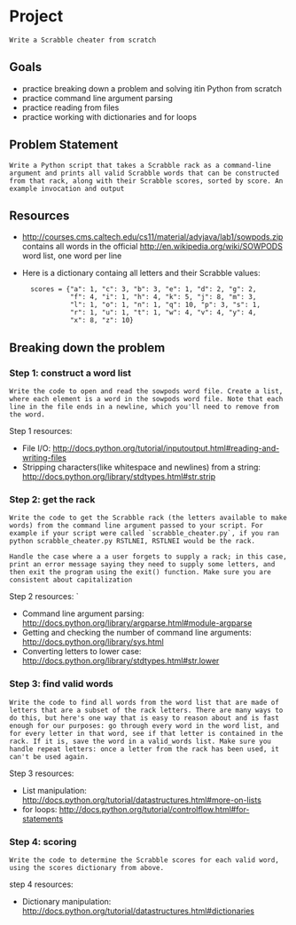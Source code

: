 # Project

	Write a Scrabble cheater from scratch
	
## Goals

* practice breaking down a problem and solving itin Python from scratch
* practice command line argument parsing
* practice reading from files
* practice working with dictionaries and for loops
	
## Problem Statement

	Write a Python script that takes a Scrabble rack as a command-line argument and prints all valid Scrabble words that can be constructed from that rack, along with their Scrabble scores, sorted by score. An example invocation and output
	
## Resources

* http://courses.cms.caltech.edu/cs11/material/advjava/lab1/sowpods.zip contains all words in the 	official http://en.wikipedia.org/wiki/SOWPODS word list, one word per line
	
* Here is a dictionary containg all letters and their Scrabble values:
		
		scores = {"a": 1, "c": 3, "b": 3, "e": 1, "d": 2, "g": 2,
				  "f": 4, "i": 1, "h": 4, "k": 5, "j": 8, "m": 3,
				  "l": 1, "o": 1, "n": 1, "q": 10, "p": 3, "s": 1,
				  "r": 1, "u": 1, "t": 1, "w": 4, "v": 4, "y": 4,
				  "x": 8, "z": 10}
		 
## Breaking down the problem

###	Step 1: construct a word list
	
	Write the code to open and read the sowpods word file. Create a list, where each element is a word in the sowpods word file. Note that each line in the file ends in a newline, which you'll need to remove from the word.
		
Step 1 resources:
		
* File I/O: http://docs.python.org/tutorial/inputoutput.html#reading-and-writing-files
* Stripping characters(like whitespace and newlines) from a string: http://docs.python.org/library/stdtypes.html#str.strip
		
###	Step 2: get the rack
	
	Write the code to get the Scrabble rack (the letters available to make words) from the command line argument passed to your script. For example if your script were called `scrabble_cheater.py`, if you ran python scrabble_cheater.py RSTLNEI, RSTLNEI would be the rack.
		
	Handle the case where a a user forgets to supply a rack; in this case, print an error message saying they need to supply some letters, and then exit the program using the exit() function. Make sure you are consistent about capitalization
		
Step 2 resources:
		`
* Command line argument parsing: http://docs.python.org/library/argparse.html#module-argparse
* Getting and checking the number of command line arguments: http://docs.python.org/library/sys.html
* Converting letters to lower case: http://docs.python.org/library/stdtypes.html#str.lower

###	Step 3: find valid words
	
	Write the code to find all words from the word list that are made of letters that are a subset of the rack letters. There are many ways to do this, but here's one way that is easy to reason about and is fast enough for our purposes: go through every word in the word list, and for every letter in that word, see if that letter is contained in the rack. If it is, save the word in a valid_words list. Make sure you handle repeat letters: once a letter from the rack has been used, it can't be used again.
		
Step 3 resources:
		
* List manipulation: http://docs.python.org/tutorial/datastructures.html#more-on-lists
* for loops: http://docs.python.org/tutorial/controlflow.html#for-statements
	
###	Step 4: scoring

	Write the code to determine the Scrabble scores for each valid word, using the scores dictionary from above.
		
step 4 resources:
		
* Dictionary manipulation: http://docs.python.org/tutorial/datastructures.html#dictionaries
		
<FINISHED>